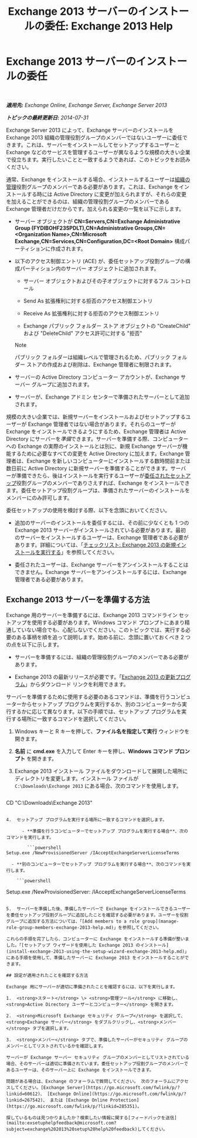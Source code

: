 ﻿---
title: 'Exchange 2013 サーバーのインストールの委任: Exchange 2013 Help'
TOCTitle: Exchange 2013 サーバーのインストールの委任
ms:assetid: f2fc8680-0c7c-4a29-b8f5-d77404fec280
ms:mtpsurl: https://technet.microsoft.com/ja-jp/library/Bb201741(v=EXCHG.150)
ms:contentKeyID: 62614005
ms.date: 04/24/2018
mtps_version: v=EXCHG.150
ms.translationtype: HT
---

# Exchange 2013 サーバーのインストールの委任

 

_**適用先:** Exchange Online, Exchange Server, Exchange Server 2013_

_**トピックの最終更新日:** 2014-07-31_

Exchange Server 2013 によって、Exchange サーバーのインストールを Exchange 2013 組織の管理役割グループのメンバーではないユーザーに委任できます。これは、サーバーをインストールしてセットアップするユーザーと Exchange などのサービスを管理するユーザーが異なるような規模の大きい企業で役立ちます。実行したいことと一致するようであれば、このトピックをお読みください。

通常、Exchange をインストールする場合、インストールするユーザーは[組織の管理](organization-management-exchange-2013-help.md)役割グループのメンバーである必要があります。これは、Exchange をインストールする時には Active Directory に変更が加えられますが、それらの変更を加えることができるのは、組織の管理役割グループのメンバーである Exchange 管理者だけだからです。加えられる変更の一覧を以下に示します。

  - サーバー オブジェクトが **CN=Servers,CN=Exchange Administrative Group (FYDIBOHF23SPDLT),CN=Administrative Groups,CN=\<Organization Name\>,CN=Microsoft Exchange,CN=Services,CN=Configuration,DC=\<Root Domain\>** 構成パーティションに作成されます。

  - 以下のアクセス制御エントリ (ACE) が、委任セットアップ役割グループの構成パーティション内のサーバー オブジェクトに追加されます。
    
      - サーバー オブジェクトおよびその子オブジェクトに対するフル コントロール
    
      - Send As 拡張権利に対する拒否のアクセス制御エントリ
    
      - Receive As 拡張権利に対する拒否のアクセス制御エントリ
    
      - Exchange パブリック フォルダー ストア オブジェクトの "CreateChild" および "DeleteChild" アクセス許可に対する "拒否"
    

    > [!NOTE]
    > パブリック フォルダーは組織レベルで管理されるため、パブリック フォルダー ストアの作成および削除は、Exchange 管理者に制限されます。



  - サーバーの Active Directory コンピューター アカウントが、Exchange サーバー グループに追加されます。

  - サーバーが、Exchange アドミン センターで準備されたサーバーとして追加されます。

規模の大きい企業では、新規サーバーをインストールおよびセットアップするユーザーが Exchange 管理者ではない場合があります。それらのユーザーが Exchange をインストールできるようにするため、Exchange 管理者は Active Directory にサーバーを*準備*できます。サーバーを準備する際、コンピューターへの Exchange の実際のインストールとは別に、新規 Exchange サーバーが機能するために必要なすべての変更を Active Directory に加えます。Exchange 管理者は、Exchange を新しいコンピューターにインストールする数時間前または数日前に Active Directory に新規サーバーを準備することができます。サーバーが準備できたら、後はインストールを実行するユーザーが[委任されたセットアップ](delegated-setup-exchange-2013-help.md)役割グループのメンバーでありさえすれば、Exchange をインストールできます。委任セットアップ役割グループは、準備されたサーバーのインストールをメンバーにのみ許可します。

委任セットアップの使用を検討する際、以下を念頭においてください。

  - 追加のサーバーのインストールを委任するには、その前に少なくとも 1 つの Exchange 2013 サーバーがインストールされている必要があります。最初のサーバーをインストールするユーザーは、Exchange 管理者である必要があります。詳細については、「[チェックリスト: Exchange 2013 の新規インストールを実行する](checklist-perform-a-new-installation-of-exchange-2013-exchange-2013-help.md)」を参照してください。

  - 委任されたユーザーは、Exchange サーバーをアンインストールすることはできません。Exchange サーバーをアンインストールするには、Exchange 管理者である必要があります。

## Exchange 2013 サーバーを準備する方法

Exchange 用のサーバーを準備するには、Exchange 2013 コマンドライン セットアップを使用する必要があります。Windows コマンド プロンプトにあまり精通していない場合でも、心配しないでください。このトピックでは、実行する必要のある事柄を順を追って説明します。始める前に、念頭に置いておくべき 2 つの点を以下に示します。

  - サーバーを準備するには、組織の管理役割グループのメンバーである必要があります。

  - Exchange 2013 の最新リリースが必要です。「[Exchange 2013 の更新プログラム](updates-for-exchange-2013-exchange-2013-help.md)」からダウンロード リンクを利用できます。

サーバーを準備するために使用する必要のあるコマンドは、準備を行うコンピューターからセットアップ プログラムを実行するか、別のコンピューターから実行するかに応じて異なります。以下の手順では、セットアップ プログラムを実行する場所に一致するコマンドを選択してください。

1.  Windows キーと R キーを押して、<strong>ファイル名を指定して実行</strong> ウィンドウを開きます。

2.  <strong>名前</strong> に **cmd.exe** を入力して Enter キーを押し、<strong>Windows コマンド プロンプト</strong> を開きます。

3.  Exchange 2013 インストール ファイルをダウンロードして展開した場所にディレクトリを変更します。インストール ファイルが `C:\Downloads\Exchange 2013` にある場合、次のコマンドを使用します。
    
    ```powershell
CD "C:\Downloads\Exchange 2013"
```

4.  セットアップ プログラムを実行する場所に一致するコマンドを選択します。
    
      - **準備を行うコンピューターでセットアップ プログラムを実行する場合**、次のコマンドを実行します。
        
        ```powershell
Setup.exe /NewProvisionedServer /IAcceptExchangeServerLicenseTerms
```
    
      - **別のコンピューターでセットアップ プログラムを実行する場合**、次のコマンドを実行します。
        
        ```powershell
Setup.exe /NewProvisionedServer:<ComputerName> /IAcceptExchangeServerLicenseTerms
```

5.  サーバーを準備した後、準備したサーバーで Exchange をインストールできるユーザーを委任セットアップ役割グループに追加したことを確認する必要があります。ユーザーを役割グループに追加する方法については、「[Add members to a role group](manage-role-group-members-exchange-2013-help.md)」を参照してください。

これらの手順を完了したら、コンピューターに Exchange をインストールする準備が整いました。「[セットアップ ウィザードを使用した Exchange 2013 のインストール](install-exchange-2013-using-the-setup-wizard-exchange-2013-help.md)」にある手順を使用して、準備したサーバーに Exchange 2013 をインストールすることができます。

## 設定が適用されたことを確認する方法

Exchange 用にサーバーが適切に準備されたことを確認するには、以下を実行します。

1.  <strong>スタート</strong> \> <strong>管理ツール</strong> に移動し、<strong>Active Directory ユーザーとコンピューター</strong> を開きます。

2.  <strong>Microsoft Exchange セキュリティ グループ</strong> を選択して、<strong>Exchange サーバー</strong> をダブルクリックし、<strong>メンバー</strong> タブを選択します。

3.  <strong>メンバー</strong> タブで、準備したサーバーがセキュリティ グループのメンバーとしてリストされているかを確認します。

サーバーが Exchange サーバー セキュリティ グループのメンバーとしてリストされている場合、そのサーバーは適切に準備されています。委任セットアップ役割グループのメンバーであるユーザーは、そのサーバー上に Exchange をインストールできます。

問題がある場合は、Exchange のフォーラムで質問してください。 次のフォーラムにアクセスしてください。[Exchange Server](https://go.microsoft.com/fwlink/p/?linkid=60612)、 [Exchange Online](https://go.microsoft.com/fwlink/p/?linkid=267542)、 または [Exchange Online Protection](https://go.microsoft.com/fwlink/p/?linkid=285351)。

探しているものは見つかりましたか？検索したい情報に関する[フィードバックを送信](mailto:exsetuphelpfeedback@microsoft.com?subject=exchange%202013%20setup%20help%20feedback)してください。


